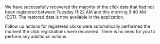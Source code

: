 We have successfully recovered the majority of the click data that had
not been registered between Tuesday 11:22 AM and this morning 9:40 AM
(EST). The restored data is now available in the application.

Follow up actions for registered clicks were automatically performed the
moment the click registrations were recovered. There is no need for you
to perform any additional actions.
